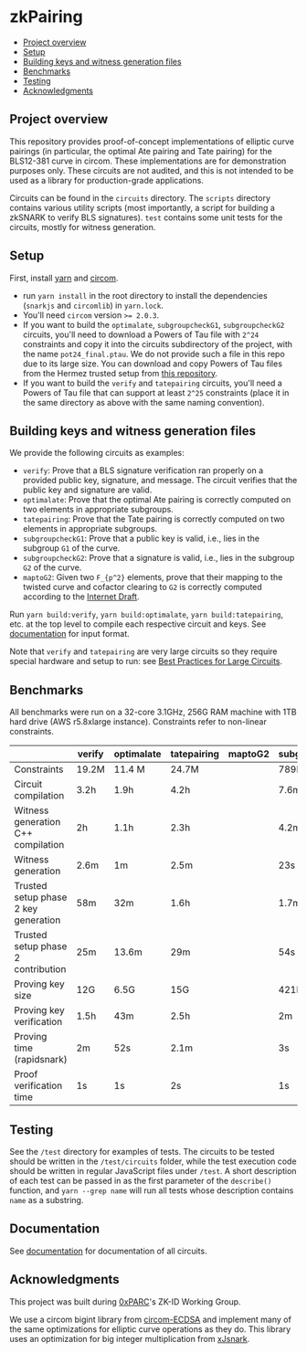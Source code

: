 # zkPairing

<!-- START doctoc generated TOC please keep comment here to allow auto update -->
<!-- DON'T EDIT THIS SECTION, INSTEAD RE-RUN doctoc TO UPDATE -->

- [Project overview](#project-overview)
- [Setup](#setup)
- [Building keys and witness generation files](#building-keys-and-witness-generation-files)
- [Benchmarks](#benchmarks)
- [Testing](#testing)
- [Acknowledgments](#acknowledgments)

<!-- END doctoc generated TOC please keep comment here to allow auto update -->

## Project overview

This repository provides proof-of-concept implementations of elliptic curve pairings (in particular, the optimal Ate pairing and Tate pairing) for the BLS12-381 curve in circom. These implementations are for demonstration purposes only. These circuits are not audited, and this is not intended to be used as a library for production-grade applications.

Circuits can be found in the `circuits` directory. The `scripts` directory contains various utility scripts (most importantly, a script for building a zkSNARK to verify BLS signatures). `test` contains some unit tests for the circuits, mostly for witness generation.

## Setup

First, install [yarn](https://classic.yarnpkg.com/en/) and [circom](https://docs.circom.io/getting-started/installation/).

- run `yarn install` in the root directory to install the dependencies (`snarkjs` and `circomlib`) in `yarn.lock`.
- You'll need `circom` version `>= 2.0.3`.
- If you want to build the `optimalate`, `subgroupcheckG1`, `subgroupcheckG2` circuits, you'll need to download a Powers of Tau file with `2^24` constraints and copy it into the circuits subdirectory of the project, with the name `pot24_final.ptau`. We do not provide such a file in this repo due to its large size. You can download and copy Powers of Tau files from the Hermez trusted setup from [this repository](https://github.com/iden3/snarkjs#7-prepare-phase-2).
- If you want to build the `verify` and `tatepairing` circuits, you'll need a Powers of Tau file that can support at least `2^25` constraints (place it in the same directory as above with the same naming convention).

## Building keys and witness generation files

We provide the following circuits as examples:

- `verify`: Prove that a BLS signature verification ran properly on a provided public key, signature, and message. The circuit verifies that the public key and signature are valid.
- `optimalate`: Prove that the optimal Ate pairing is correctly computed on two elements in appropriate subgroups.
- `tatepairing`: Prove that the Tate pairing is correctly computed on two elements in appropriate subgroups.
- `subgroupcheckG1`: Prove that a public key is valid, i.e., lies in the subgroup `G1` of the curve.
- `subgroupcheckG2`: Prove that a signature is valid, i.e., lies in the subgroup `G2` of the curve.
- `maptoG2`: Given two `F_{p^2}` elements, prove that their mapping to the twisted curve and cofactor clearing to `G2` is correctly computed according to the [Internet Draft](https://datatracker.ietf.org/doc/html/draft-irtf-cfrg-hash-to-curve-14).

Run `yarn build:verify`, `yarn build:optimalate`, `yarn build:tatepairing`, etc. at the top level to compile each respective circuit and keys. See [documentation](docs/README.md) for input format.

Note that `verify` and `tatepairing` are very large circuits so they require special hardware and setup to run: see [Best Practices for Large Circuits](https://hackmd.io/V-7Aal05Tiy-ozmzTGBYPA?view).

## Benchmarks

All benchmarks were run on a 32-core 3.1GHz, 256G RAM machine with 1TB hard drive (AWS r5.8xlarge instance). Constraints refer to non-linear constraints.

|                                      | verify | optimalate | tatepairing | maptoG2 | subgroupcheckG1 | subgroupcheckG2 |
| ------------------------------------ | ------ | ---------- | ----------- | ------- | --------------- | --------------- |
| Constraints                          | 19.2M  | 11.4 M     | 24.7M       |         | 789K            | 819K            |
| Circuit compilation                  | 3.2h   | 1.9h       | 4.2h        |         | 7.6m            | 8.5m            |
| Witness generation C++ compilation   | 2h     | 1.1h       | 2.3h        |         | 4.2m            | 3.8m            |
| Witness generation                   | 2.6m   | 1m         | 2.5m        |         | 23s             | 13s             |
| Trusted setup phase 2 key generation | 58m    | 32m        | 1.6h        |         | 1.7m            | 1.9m            |
| Trusted setup phase 2 contribution   | 25m    | 13.6m      | 29m         |         | 54s             | 55s             |
| Proving key size                     | 12G    | 6.5G       | 15G         |         | 421M            | 445M            |
| Proving key verification             | 1.5h   | 43m        | 2.5h        |         | 2m              | 2.3m            |
| Proving time (rapidsnark)            | 2m     | 52s        | 2.1m        |         | 3s              | 3s              |
| Proof verification time              | 1s     | 1s         | 2s          |         | 1s              | 1s              |

## Testing

See the `/test` directory for examples of tests. The circuits to be tested should be written in the `/test/circuits` folder, while the test execution code should be written in regular JavaScript files under `/test`. A short description of each test can be passed in as the first parameter of the `describe()` function, and `yarn --grep name` will run all tests whose description contains `name` as a substring.

## Documentation

See [documentation](docs/README.md) for documentation of all circuits.

## Acknowledgments

This project was built during [0xPARC](http://0xparc.org/)'s ZK-ID Working Group.

We use a circom bigint library from [circom-ECDSA](https://github.com/0xPARC/circom-ecdsa) and implement many of the same optimizations for elliptic curve operations as they do. This library uses an optimization for big integer multiplication from [xJsnark](https://github.com/akosba/xjsnark).
